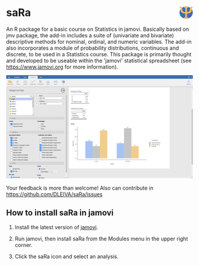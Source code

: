 # saRa <img src="img/saRa_logo.png" align="right" />

An R package for a basic course on Statistics in jamovi. Basically based on jmv package, the add-in includes a suite of (univariate and bivariate) 
descriptive methods  for nominal, ordinal, and numeric variables. The add-in also incorporates a module of probability distributions, continuous and discrete, to
be used in a Statistics course. This package is primarily thought and developed to be useable within the 'jamovi' statistical spreadsheet (see <https://www.jamovi.org> for more information).

![Screenshot of saRa](https://github.com/DLEIVA/saRa/blob/main/img/screenshot_saRa.png)

Your feedback is more than welcome! Also can contribute in https://github.com/DLEIVA/saRa/issues

## How to install saRa in jamovi

1. Install the latest version of [jamovi](https://www.jamovi.org/download.html).

2. Run jamovi, then install saRa from the Modules menu in the upper right corner.

3. Click the saRa icon and select an analysis.
